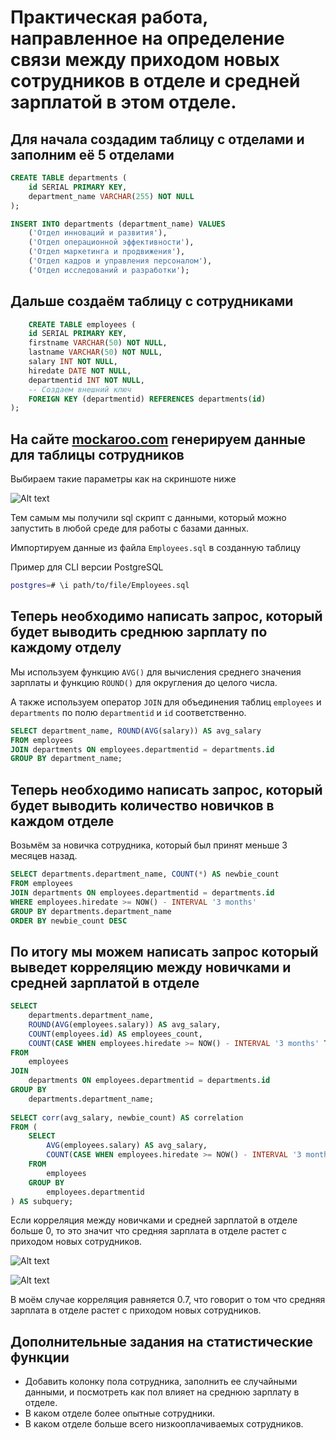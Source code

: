 # Практическая работа, направленное на определение связи между приходом новых сотрудников в отделе и средней зарплатой в этом отделе.

## Для начала создадим таблицу с отделами и заполним её 5 отделами

```sql
CREATE TABLE departments (
    id SERIAL PRIMARY KEY,
    department_name VARCHAR(255) NOT NULL
);

INSERT INTO departments (department_name) VALUES
    ('Отдел инноваций и развития'),
    ('Отдел операционной эффективности'),
    ('Отдел маркетинга и продвижения'),
    ('Отдел кадров и управления персоналом'),
    ('Отдел исследований и разработки');
```
## Дальше создаём таблицу с сотрудниками
    
```sql
    CREATE TABLE employees (
    id SERIAL PRIMARY KEY,
    firstname VARCHAR(50) NOT NULL,
    lastname VARCHAR(50) NOT NULL,
    salary INT NOT NULL,
    hiredate DATE NOT NULL,
    departmentid INT NOT NULL,
    -- Создаем внешний ключ
    FOREIGN KEY (departmentid) REFERENCES departments(id)
);
```
## На сайте [mockaroo.com](https://www.mockaroo.com) генерируем данные для таблицы сотрудников
Выбираем такие параметры как на скриншоте ниже

![Alt text](image-4.png)

Тем самым мы получили sql скрипт с данными, который можно запустить в любой среде для работы с базами данных.

Импортируем данные из файла `Employees.sql` в созданную таблицу

Пример для CLI версии PostgreSQL

```bash
postgres=# \i path/to/file/Employees.sql
```

## Теперь необходимо написать запрос, который будет выводить среднюю зарплату по каждому отделу

Мы используем функцию `AVG()` для вычисления среднего значения зарплаты и функцию `ROUND()` для округления до целого числа.

А также используем оператор `JOIN` для объединения таблиц `employees` и `departments` по полю `departmentid` и `id` соответственно.

```sql
SELECT department_name, ROUND(AVG(salary)) AS avg_salary
FROM employees
JOIN departments ON employees.departmentid = departments.id
GROUP BY department_name;
```

## Теперь необходимо написать запрос, который будет выводить количество новичков в каждом отделе

Возьмём за новичка сотрудника, который был принят меньше 3 месяцев назад.

```sql
SELECT departments.department_name, COUNT(*) AS newbie_count
FROM employees
JOIN departments ON employees.departmentid = departments.id
WHERE employees.hiredate >= NOW() - INTERVAL '3 months'
GROUP BY departments.department_name
ORDER BY newbie_count DESC
```

## По итогу мы можем написать запрос который выведет корреляцию между новичками и средней зарплатой в отделе

```sql
SELECT
    departments.department_name,
    ROUND(AVG(employees.salary)) AS avg_salary,
    COUNT(employees.id) AS employees_count,
    COUNT(CASE WHEN employees.hiredate >= NOW() - INTERVAL '3 months' THEN 1 ELSE NULL END) AS newbie_count
FROM
    employees
JOIN
    departments ON employees.departmentid = departments.id
GROUP BY
    departments.department_name;
    
SELECT corr(avg_salary, newbie_count) AS correlation
FROM (
    SELECT
        AVG(employees.salary) AS avg_salary,
        COUNT(CASE WHEN employees.hiredate >= NOW() - INTERVAL '3 months' THEN 1 ELSE NULL END) AS newbie_count
    FROM
        employees
    GROUP BY
        employees.departmentid
) AS subquery;
```
Если корреляция между новичками и средней зарплатой в отделе больше 0, то это значит что средняя зарплата в отделе растет с приходом новых сотрудников.

![Alt text](image-2.png)

![Alt text](image-3.png)

В моём случае корреляция равняется 0.7, что говорит о том что средняя зарплата в отделе растет с приходом новых сотрудников.

## Дополнительные задания на статистические функции
- Добавить колонку пола сотрудника, заполнить ее случайными данными, и посмотреть как пол влияет на среднюю зарплату в отделе.
- В каком отделе более опытные сотрудники.
- В каком отделе больше всего низкооплачиваемых сотрудников.